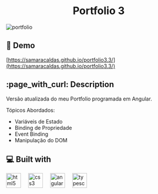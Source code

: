 <h1 align="center" id="title">Portfolio 3</h1>

![portfolio](https://github.com/samaracaldas/portfolio3.3/assets/92318337/bee421af-8abc-4f13-b723-dd3bda2eb4d2)

<h2>🚀 Demo</h2>

[https://samaracaldas.github.io/portfolio3.3/](https://samaracaldas.github.io/portfolio3.3/)

<h2>:page_with_curl: Description</h2>

<p id="description">Versão atualizada do meu Portfolio programada em Angular.</p>

Tópicos Abordados:
- Variáveis de Estado
- Binding de Propriedade
- Event Binding
- Manipulação do DOM

<h2>💻 Built with</h2>
<div align="left">
  <img src="https://cdn.jsdelivr.net/gh/devicons/devicon/icons/html5/html5-plain.svg" height="40" alt="html5 logo"  />
  <img width="12" />
  <img src="https://cdn.jsdelivr.net/gh/devicons/devicon/icons/css3/css3-plain.svg" height="40" alt="css3 logo"  />
  <img width="12" />
  <img src="https://cdn.jsdelivr.net/gh/devicons/devicon/icons/angularjs/angularjs-plain.svg" height="40" alt="angularjs logo"  />
  <img width="12" />
  <img src="https://cdn.jsdelivr.net/gh/devicons/devicon/icons/typescript/typescript-plain.svg" height="40" alt="typescript logo"  /> 
</div>

